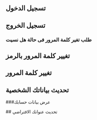 ## تسجيل الدخول

<api-ref title="login to the app" verb="post" route="/api/login" :response-codes="[200,401]">
    <template v-slot:description>
يمكن للمستخدم الدخول على التطبيق عن طريق ال api
    </template>
    <template v-slot:body>
        <api-ref-item name="email" :required="true" type="string">
           email 
        </api-ref-item>
        <api-ref-item name="password" :required="true" type="string">
            The password 
        </api-ref-item>
        <api-ref-item name="notification_token" :required="true" type="string">
            the mobile notification token
        </api-ref-item>
         <api-ref-item name="os_type" :required="false" type="enum">
            android,ios 
        </api-ref-item>
        <api-ref-item name="default_lang" :required="true" type="enum">
            ar,en,sv 
        </api-ref-item>
        <api-ref-item name="role" :required="true" type="string">
            super_admin , admin , driver , owner , customer 
        </api-ref-item>
    </template>
    <template v-slot:200>
        <pre>
{
        access_token' => '1|hfdjhfjd54512kjjkdfhkjf','token_type' => 'Bearer','user' => 'user',
}
        </pre>
    </template>
    <template v-slot:401>
        <pre>
{
    "message": "Invalid login details"
}
        </pre>
    </template>
</api-ref>

## تسجيل الخروج

<api-ref title="logout" verb="post" route="/api/logout" :response-codes="[200]">
    <template v-slot:description>
تسجيل الخروج من الحساب 
    </template>
    <template v-slot:body>
    </template>
    <template v-slot:200>
        <pre>

{
"message": "Logged out successfully", }
</pre>
</template>
</api-ref>



### طلب تغير كلمة المرور فى حالة هل نسيت

<api-ref title="forgot password" verb="post" route="/api/password/forgot" :response-codes="[200,404]">
    <template v-slot:description>
يمكن لكل مستخدم ان يطلب ان يعيد ضبط كلمة المرور حال نسيانها و يتم ارسال كود خاص ب ال reset للبريد  على حسب الطلب
    </template>
    <template v-slot:body>
       <api-ref-item name="email" :required="true" type="string">
            The email  
        </api-ref-item>
    </template>
    <template v-slot:200>
        <pre>
{
        'message' => 'An email sent to {$user->email} with a reset code',
}
        </pre>
    </template>
    <template v-slot:404>
        <pre>
{
    "message": "invalid email"
}
        </pre>
    </template>
</api-ref>

## تغيير كلمة المرور بالرمز

<api-ref title="reset password" verb="post" route="/api/password/reset" :response-codes="[200,404,403]">
    <template v-slot:description>
يمكن لكل مستخدم ان يطلب ان يعيد ضبط كلمة المرور حال نسيانها و يتم ارسال كود خاص ب ال reset للبريد  على حسب الطلب
    </template>
    <template v-slot:body>
       <api-ref-item name="email" :required="true" type="string">
            The user email 
        </api-ref-item>
         <api-ref-item name="code" :required="true" type="string">
            the code sent to your phone via sms or via email
        </api-ref-item>
         <api-ref-item name="password" :required="true" type="string">
            your new password
        </api-ref-item>
         <api-ref-item name="password_confirmation" :required="true" type="string">
            your new password repeated for confirmation
        </api-ref-item>
    </template>
    <template v-slot:200>
        <pre>
{
'message' => 'password changed successfully', }
</pre>
</template>
<template v-slot:403>
<pre>
{
"message": "invalid reset code"
}
</pre>
</template>
</api-ref>

## تغيير كلمة المرور

<api-ref title="change password" verb="post" route="/api/password/change" :response-codes="[200,403]">
    <template v-slot:description>
يمكن لكل مستخدم تغيير كلمة المرور الخاصة به
    </template>
    <template v-slot:body>
         <api-ref-item name="old_password" :required="true" type="string">
            your old password
        </api-ref-item>
         <api-ref-item name="password" :required="true" type="string">
            your new password
        </api-ref-item>
         <api-ref-item name="password_confirmation" :required="true" type="string">
            your new password repeated for confirmation
        </api-ref-item>
    </template>
    <template v-slot:200>
        <pre>
{
'message' => 'password changed successfully',
}
</pre>
</template>
<template v-slot:403>
<pre>
{
"message": "invalid old password"
}
</pre>
</template>
</api-ref>

## تحديث بياناتك الشخصية

<api-ref title="update  your data" verb="post" route="/api/my-info" :response-codes="[200]">
    <template v-slot:description>
 تحديث بياناتك  
    </template>
     <template v-slot:body>
   <api-ref-item name="name" :required="true" type="string">
            The driver name 
        </api-ref-item>
        <api-ref-item name="city_id" :required="false" type="string">
            The driver city 
        </api-ref-item>
        <api-ref-item name="phone" :required="false" type="string">
            The driver phone 
        </api-ref-item>
        <api-ref-item name="country_code" :required="false" type="string">
            The driver country code 
        </api-ref-item>
        <api-ref-item name="default_lang" :required="false" type="string in (ar,sv,en)">
            your default lang in case of notifications
        </api-ref-item>
    </template>
    <template v-slot:200>
        <pre>
{
    "message": "your information updated successfully ",
}
        </pre>
    </template>
</api-ref>

###عرض بيانات حسابك

<api-ref title="get your data" verb="get" route="/api/my-info" :response-codes="[200]">
    <template v-slot:description>
 عرض بياناتك 
    </template>
     <template v-slot:body>
    </template>
    <template v-slot:200>
        <pre>
{
    "user": "object",
}
        </pre>
    </template>
</api-ref>
## تحديث عنوانك الافتراضي 

<api-ref title="update  your default location" verb="post" route="/api/set-default-address" :response-codes="[200]">
    <template v-slot:description>
 تحديث بيانات موقعك  
    </template>
     <template v-slot:body>
   <api-ref-item name="lat" :required="true" type="numeric">
            The lat of the location 
        </api-ref-item>
        <api-ref-item name="lng" :required="false" type="numeric">
            The lng of the location 
        </api-ref-item>
    </template>
    <template v-slot:200>
        <pre>
{
    "message": "your information updated successfully ",
}
        </pre>
    </template>
</api-ref>

